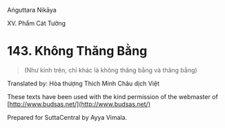 Aṅguttara Nikāya

XV. Phẩm Cát Tường

# 143. Không Thăng Bằng

> (Như kinh trên, chỉ khác là không thăng bằng và thăng bằng)

Translated by: Hòa thượng Thích Minh Châu dịch Việt

These texts have been used with the kind permission of the webmaster of [http://www.budsas.net/](http://www.budsas.net/)

Prepared for SuttaCentral by Ayya Vimala.